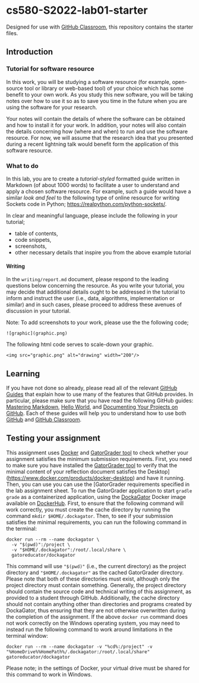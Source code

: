 # cs580-S2022-lab01-starter

Designed for use with [GitHub Classroom](https://classroom.github.com/), this repository contains the starter files.

## Introduction

### Tutorial for software resource

In this work, you will be studying a software resource (for example, open-source tool or library or web-based tool) of your choice which has some benefit to your own work. As you study this new software, you will be taking notes over how to use it so as to save you time in the future when you are using the software for your research.

Your notes will contain the details of where the software can be obtained and how to install it for your work. In addition, your notes will also contain the details concerning how (where and when) to run and use the software resource. For now, we will assume that the research idea that you presented during a recent lightning talk would benefit form the application of this software resource.

### What to do

In this lab, you are to create a _tutorial-styled_ formatted guide written in Markdown (of about 1000 words) to facilitate a user to understand and apply a chosen software resource. For example, such a guide would have a similar _look and feel_ to the following type of online resource for writing Sockets code in Python; https://realpython.com/python-sockets/.

In clear and meaningful language, please include the following in your tutorial;

 - table of contents,
 - code snippets,
 - screenshots,
 - other necessary details that inspire you from the above example tutorial

#### Writing


In the `writing/report.md` document, please respond to the leading questions below concerning the resource. As you write your tutorial, you may decide that additional details ought to be addressed in the tutorial to inform and instruct the user (i.e., data, algorithms, implementation or similar) and in such cases, please proceed to address these avenues of discussion in your tutorial.

Note: To add screenshots to your work, please use the the following code;
```
![graphic](graphic.png)
```

The following html code serves to scale-down your graphic.

```
<img src="graphic.png" alt="drawing" width="200"/>
```

## Learning

If you have not done so already, please read all of the relevant [GitHub Guides](https://guides.github.com/) that explain how to use many of the features that GitHub provides. In particular, please make sure that you have read the following GitHub guides: [Mastering Markdown](https://guides.github.com/features/mastering-markdown/), [Hello World](https://guides.github.com/activities/hello-world/), and [Documenting Your Projects on GitHub](https://guides.github.com/features/wikis/). Each of these guides will help you to understand how to use both [GitHub](http://github.com) and [GitHub Classroom](https://classroom.github.com/).

## Testing your assignment
This assignment uses [Docker](https://www.docker.com) and [GatorGrader tool](https://github.com/GatorEducator/gatorgrader) to check whether your assignment satisfies the minimum submission requirements. First, you need to make sure you have installed the [GatorGrader tool](https://github.com/GatorEducator/gatorgrader) to verify that the minimal content of your reflection document satisfies the Desktop](https://www.docker.com/products/docker-desktop) and have it running. Then, you can use you can use the [GatorGrader requirements specified in the lab assignment sheet. To run the GatorGrader application to start `gradle grade` as a containerized application, using the [DockaGator](https://github.com/GatorEducator/dockagator) Docker image available on [DockerHub](https://cloud.docker.com/u/gatoreducator/repository/docker/gatoreducator/dockagator). First, to ensure that the following command will work correctly, you must create the cache directory by running the command `mkdir $HOME/.dockagator`. Then, to see if your submission satisfies the minimal requirements, you can run the following command in the terminal:

```
docker run --rm --name dockagator \
  -v "$(pwd)":/project \
  -v "$HOME/.dockagator":/root/.local/share \
  gatoreducator/dockagator
```

This command will use `"$(pwd)"` (i.e., the current directory) as the project directory and `"$HOME/.dockagator"` as the cached GatorGrader directory. Please note that both of these directories must exist, although only the project directory must contain something. Generally, the project directory should contain the source code and technical writing of this assignment, as provided to a student through GitHub. Additionally, the cache directory should not contain anything other than directories and programs created by DockaGator, thus ensuring that they are not otherwise overwritten during the completion of the assignment.  If the above `docker run` command does not work correctly on the Windows operating system, you may need to instead run the following command to work around limitations in the terminal window:


```
docker run --rm --name dockagator -v "%cd%:/project" -v "%HomeDrive%%HomePath%/.dockagator:/root/.local/share" gatoreducator/dockagator
```

Please note; in the settings of Docker, your virtual drive must be shared for this command to work in Windows.
